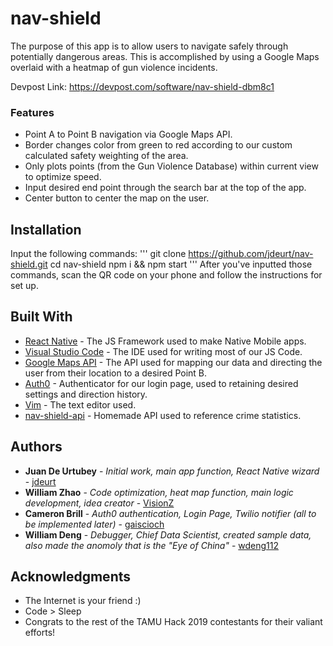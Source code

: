 # nav-shield

The purpose of this app is to allow users to navigate safely through potentially dangerous areas. 
This is accomplished by using a Google Maps overlaid with a heatmap of gun violence incidents.

Devpost Link: https://devpost.com/software/nav-shield-dbm8c1

### Features
* Point A to Point B navigation via Google Maps API.
* Border changes color from green to red according to our custom calculated safety weighting of the area.
* Only plots points (from the Gun Violence Database) within current view to optimize speed.
* Input desired end point through the search bar at the top of the app.
* Center button to center the map on the user.

## Installation
Input the following commands:
'''
git clone https://github.com/jdeurt/nav-shield.git
cd nav-shield
npm i && npm start
'''
After you've inputted those commands, scan the QR code on your phone and follow the instructions for set up.

## Built With

* [React Native](https://github.com/facebook/react-native) - The JS Framework used to make Native Mobile apps.
* [Visual Studio Code](https://code.visualstudio.com/) - The IDE used for writing most of our JS Code.
* [Google Maps API](https://developers.google.com/maps/documentation/) - The API used for mapping our data and directing the user from their location to a desired Point B.
* [Auth0](https://auth0.com/) - Authenticator for our login page, used to retaining desired settings and direction history.
* [Vim](https://www.vim.org/) - The text editor used.
* [nav-shield-api](https://github.com/jdeurt/nav-shield-api) - Homemade API used to reference crime statistics. 

## Authors

* **Juan De Urtubey** - *Initial work, main app function, React Native wizard* - [jdeurt](https://github.com/jdeurt)
* **William Zhao** - *Code optimization, heat map function, main logic development, idea creator* - [VisionZ](https://github.com/VisionZ)
* **Cameron Brill** - *Auth0 authentication, Login Page, Twilio notifier (all to be implemented later)* - [gaiscioch](https://github.com/gaiscioch)
* **William Deng** - *Debugger, Chief Data Scientist, created sample data, also made the anomoly that is the "Eye of China"* - [wdeng112](https://github.com/wdeng112)

## Acknowledgments

* The Internet is your friend :)
* Code > Sleep
* Congrats to the rest of the TAMU Hack 2019 contestants for their valiant efforts!
